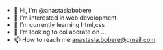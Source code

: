 - 👋 Hi, I’m @anastasiabobere
- 👀 I’m interested in web development
- 🌱 I’m currently learning html,css
- 💞️ I’m looking to collaborate on ...
- 📫 How to reach me anastasia.bobere@gmail.com

<!---
anastasiabobere/anastasiabobere is a ✨ special ✨ repository because its `README.md` (this file) appears on your GitHub profile.
You can click the Preview link to take a look at your changes.
--->

